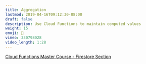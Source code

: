 ```yaml
---
title: Aggregation
lastmod: 2019-04-16T09:12:30-08:00
draft: false
description: Use Cloud Functions to maintain computed values
weight: 15
emoji: 📐
vimeo: 330798028
video_length: 1:28
---
```


[Cloud Functions Master Course - Firestore Section](/courses/cloud-functions/firestore-intro/)
